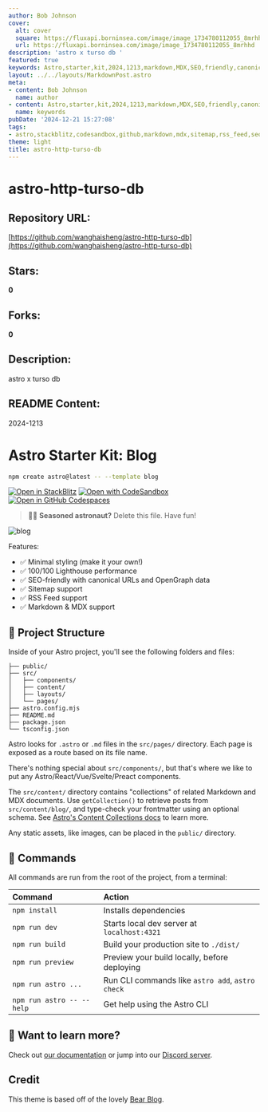 ```yaml
---
author: Bob Johnson
cover:
  alt: cover
  square: https://fluxapi.borninsea.com/image/image_1734780112055_8mrhhd
  url: https://fluxapi.borninsea.com/image/image_1734780112055_8mrhhd
description: 'astro x turso db '
featured: true
keywords: Astro,starter,kit,2024,1213,markdown,MDX,SEO,friendly,canonical,URLs,OpenGraph,data,Sitemap,RSS,Feed,support,project,structure,components,content,collections,layouts,astro.config.mjs,package.json,commands,Bear,Documentation,Discord
layout: ../../layouts/MarkdownPost.astro
meta:
- content: Bob Johnson
  name: author
- content: Astro,starter,kit,2024,1213,markdown,MDX,SEO,friendly,canonical,URLs,OpenGraph,data,Sitemap,RSS,Feed,support,project,structure,components,content,collections,layouts,astro.config.mjs,package.json,commands,Bear,Documentation,Discord
  name: keywords
pubDate: '2024-12-21 15:27:08'
tags:
- astro,stackblitz,codesandbox,github,markdown,mdx,sitemap,rss_feed,seo,cms,developer_tools
theme: light
title: astro-http-turso-db
---
```


# astro-http-turso-db

## Repository URL: 
[https://github.com/wanghaisheng/astro-http-turso-db](https://github.com/wanghaisheng/astro-http-turso-db)

## Stars: 
**0**

## Forks: 
**0**

## Description: 
astro x turso db 

## README Content: 
2024-1213

# Astro Starter Kit: Blog

```sh
npm create astro@latest -- --template blog
```

[![Open in StackBlitz](https://developer.stackblitz.com/img/open_in_stackblitz.svg)](https://stackblitz.com/github/withastro/astro/tree/latest/examples/blog)
[![Open with CodeSandbox](https://assets.codesandbox.io/github/button-edit-lime.svg)](https://codesandbox.io/p/sandbox/github/withastro/astro/tree/latest/examples/blog)
[![Open in GitHub Codespaces](https://github.com/codespaces/badge.svg)](https://codespaces.new/withastro/astro?devcontainer_path=.devcontainer/blog/devcontainer.json)

> 🧑‍🚀 **Seasoned astronaut?** Delete this file. Have fun!

![blog](https://github.com/withastro/astro/assets/2244813/ff10799f-a816-4703-b967-c78997e8323d)

Features:

- ✅ Minimal styling (make it your own!)
- ✅ 100/100 Lighthouse performance
- ✅ SEO-friendly with canonical URLs and OpenGraph data
- ✅ Sitemap support
- ✅ RSS Feed support
- ✅ Markdown & MDX support

## 🚀 Project Structure

Inside of your Astro project, you'll see the following folders and files:

```text
├── public/
├── src/
│   ├── components/
│   ├── content/
│   ├── layouts/
│   └── pages/
├── astro.config.mjs
├── README.md
├── package.json
└── tsconfig.json
```

Astro looks for `.astro` or `.md` files in the `src/pages/` directory. Each page is exposed as a route based on its file name.

There's nothing special about `src/components/`, but that's where we like to put any Astro/React/Vue/Svelte/Preact components.

The `src/content/` directory contains "collections" of related Markdown and MDX documents. Use `getCollection()` to retrieve posts from `src/content/blog/`, and type-check your frontmatter using an optional schema. See [Astro's Content Collections docs](https://docs.astro.build/en/guides/content-collections/) to learn more.

Any static assets, like images, can be placed in the `public/` directory.

## 🧞 Commands

All commands are run from the root of the project, from a terminal:

| Command                   | Action                                           |
| :------------------------ | :----------------------------------------------- |
| `npm install`             | Installs dependencies                            |
| `npm run dev`             | Starts local dev server at `localhost:4321`      |
| `npm run build`           | Build your production site to `./dist/`          |
| `npm run preview`         | Preview your build locally, before deploying     |
| `npm run astro ...`       | Run CLI commands like `astro add`, `astro check` |
| `npm run astro -- --help` | Get help using the Astro CLI                     |

## 👀 Want to learn more?

Check out [our documentation](https://docs.astro.build) or jump into our [Discord server](https://astro.build/chat).

## Credit

This theme is based off of the lovely [Bear Blog](https://github.com/HermanMartinus/bearblog/).

